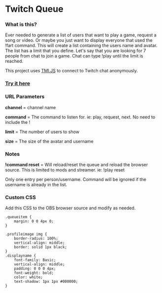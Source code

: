 # Twitch Queue

### What is this?

Ever needed to generate a list of users that want to play a game, request a song or video. Or maybe you just want to
display everyone that used the !fart command. This will create a list containing the users name and avatar. The list has
a limit that you define. Let's say that you are looking for 7 people from chat to join a game. Chat can type !play until
the limit is reached.

This project uses [TMI.JS](https://tmijs.com/) to connect to Twitch chat anonymously.

### [Try it here](https://twitch-queue.pages.dev/)

### URL Parameters

**channel** = channel name

**command** = The command to listen for. ie: play, request, next. No need to include the !

**limit** = The number of users to show

**size** = The size of the avatar and username

### Notes

**!command reset** = Will reload/reset the queue and reload the browser source. This is limited to mods and streamer. ie: !play reset

Only one entry per person/username. Command will be ignored if the username is already in the list.

### Custom CSS

Add this CSS to the OBS browser source and modify as needed.

```
.queueitem {
    margin: 0 0 4px 0;
}

.profileimage img {
    border-radius: 100%;
    vertical-align: middle;
    border: solid 1px black;
}
.displayname {
    font-family: Basic;
    vertical-align: middle;
    padding: 0 0 0 4px;
    font-weight: bold;
    color: white;
    text-shadow: 1px 1px #000000;
}
```